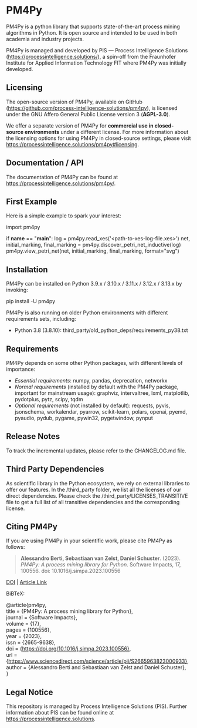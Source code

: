 # PM4Py

PM4Py is a python library that supports state-of-the-art process mining algorithms in Python.
It is open source and intended to be used in both academia and industry projects.

PM4Py is managed and developed by PIS — Process Intelligence Solutions (https://processintelligence.solutions/),
a spin-off from the Fraunhofer Institute for Applied Information Technology FIT where PM4Py was initially developed.

## Licensing

The open-source version of PM4Py, available on GitHub (https://github.com/process-intelligence-solutions/pm4py), is licensed under the GNU Affero General Public License version
3 (**AGPL-3.0**).

We offer a separate version of PM4Py for **commercial use in closed-source environments** under a different license. For
more information about the licensing options for using PM4Py in closed-source settings, please
visit https://processintelligence.solutions/pm4py#licensing.

## Documentation / API

The documentation of PM4Py can be found at https://processintelligence.solutions/pm4py/.

## First Example

Here is a simple example to spark your interest:

import pm4py

if __name__ == "__main__":
    log = pm4py.read_xes('<path-to-xes-log-file.xes>')
    net, initial_marking, final_marking = pm4py.discover_petri_net_inductive(log)
    pm4py.view_petri_net(net, initial_marking, final_marking, format="svg")

## Installation
PM4Py can be installed on Python 3.9.x / 3.10.x / 3.11.x / 3.12.x / 3.13.x by invoking:

pip install -U pm4py

PM4Py is also running on older Python environments with different requirements sets, including:

- Python 3.8 (3.8.10): third_party/old_python_deps/requirements_py38.txt

## Requirements

PM4Py depends on some other Python packages, with different levels of importance:

* *Essential requirements*: numpy, pandas, deprecation, networkx
* *Normal requirements* (installed by default with the PM4Py package, important for mainstream usage): graphviz,
  intervaltree, lxml, matplotlib, pydotplus, pytz, scipy, tqdm
* *Optional requirements* (not installed by default): requests, pyvis, jsonschema, workalendar, pyarrow, scikit-learn,
  polars, openai, pyemd, pyaudio, pydub, pygame, pywin32, pygetwindow, pynput

## Release Notes

To track the incremental updates, please refer to the CHANGELOG.md file.

## Third Party Dependencies

As scientific library in the Python ecosystem, we rely on external libraries to offer our features.
In the /third_party folder, we list all the licenses of our direct dependencies.
Please check the /third_party/LICENSES_TRANSITIVE file to get a full list of all transitive dependencies and the
corresponding license.

## Citing PM4Py

If you are using PM4Py in your scientific work, please cite PM4Py as follows:

> **Alessandro Berti, Sebastiaan van Zelst, Daniel Schuster**. (2023). *PM4Py: A process mining library for Python*.
> Software Impacts, 17, 100556. doi: 10.1016/j.simpa.2023.100556

[DOI](https://doi.org/10.1016/j.simpa.2023.100556) | [Article Link](https://www.sciencedirect.com/science/article/pii/S2665963823000933)

BiBTeX:

@article{pm4py,  
title = {PM4Py: A process mining library for Python},  
journal = {Software Impacts},  
volume = {17},  
pages = {100556},  
year = {2023},  
issn = {2665-9638},  
doi = {https://doi.org/10.1016/j.simpa.2023.100556},  
url = {https://www.sciencedirect.com/science/article/pii/S2665963823000933},  
author = {Alessandro Berti and Sebastiaan van Zelst and Daniel Schuster},  
}

## Legal Notice

This repository is managed by Process Intelligence Solutions (PIS). Further information about PIS can be found online
at https://processintelligence.solutions.
